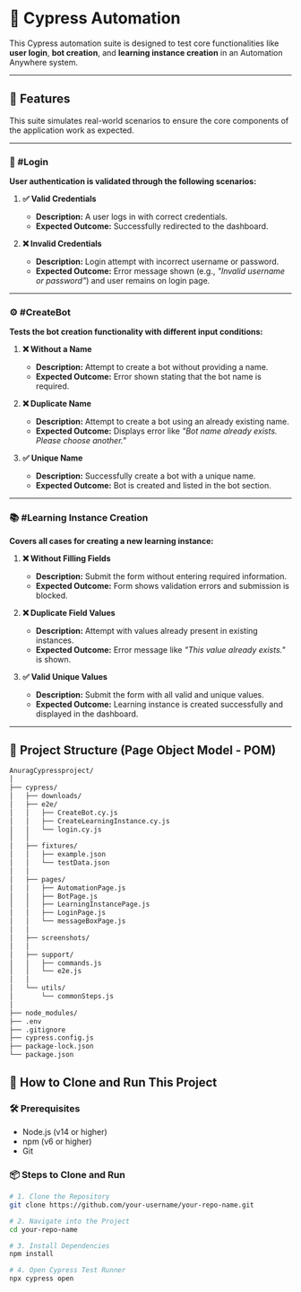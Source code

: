 # 🤖 Cypress Automation

This Cypress automation suite is designed to test core functionalities like **user login**, **bot creation**, and **learning instance creation** in an Automation Anywhere system.

---

## 🚀 Features

This suite simulates real-world scenarios to ensure the core components of the application work as expected.

---

### 🔐 #Login

**User authentication is validated through the following scenarios:**

1. **✅ Valid Credentials**
   - **Description:** A user logs in with correct credentials.
   - **Expected Outcome:** Successfully redirected to the dashboard.

2. **❌ Invalid Credentials**
   - **Description:** Login attempt with incorrect username or password.
   - **Expected Outcome:** Error message shown (e.g., *"Invalid username or password"*) and user remains on login page.

---

### ⚙️ #CreateBot

**Tests the bot creation functionality with different input conditions:**

1. **❌ Without a Name**
   - **Description:** Attempt to create a bot without providing a name.
   - **Expected Outcome:** Error shown stating that the bot name is required.

2. **❌ Duplicate Name**
   - **Description:** Attempt to create a bot using an already existing name.
   - **Expected Outcome:** Displays error like *"Bot name already exists. Please choose another."*

3. **✅ Unique Name**
   - **Description:** Successfully create a bot with a unique name.
   - **Expected Outcome:** Bot is created and listed in the bot section.

---

### 📚 #Learning Instance Creation

**Covers all cases for creating a new learning instance:**

1. **❌ Without Filling Fields**
   - **Description:** Submit the form without entering required information.
   - **Expected Outcome:** Form shows validation errors and submission is blocked.

2. **❌ Duplicate Field Values**
   - **Description:** Attempt with values already present in existing instances.
   - **Expected Outcome:** Error message like *"This value already exists."* is shown.

3. **✅ Valid Unique Values**
   - **Description:** Submit the form with all valid and unique values.
   - **Expected Outcome:** Learning instance is created successfully and displayed in the dashboard.

---

## 🧠 Project Structure (Page Object Model - POM)

```bash
AnuragCypressproject/
│
├── cypress/
│   ├── downloads/
│   ├── e2e/
│   │   ├── CreateBot.cy.js
│   │   ├── CreateLearningInstance.cy.js
│   │   └── login.cy.js
│   │
│   ├── fixtures/
│   │   ├── example.json
│   │   └── testData.json
│   │
│   ├── pages/
│   │   ├── AutomationPage.js
│   │   ├── BotPage.js
│   │   ├── LearningInstancePage.js
│   │   ├── LoginPage.js
│   │   └── messageBoxPage.js
│   │
│   ├── screenshots/
│   │
│   ├── support/
│   │   ├── commands.js
│   │   └── e2e.js
│   │
│   └── utils/
│       └── commonSteps.js
│
├── node_modules/
├── .env
├── .gitignore
├── cypress.config.js
├── package-lock.json
└── package.json
```



## 🚀 How to Clone and Run This Project

### 🛠 Prerequisites

- Node.js (v14 or higher)
- npm (v6 or higher)
- Git

### 📦 Steps to Clone and Run

```bash
# 1. Clone the Repository
git clone https://github.com/your-username/your-repo-name.git

# 2. Navigate into the Project
cd your-repo-name

# 3. Install Dependencies
npm install

# 4. Open Cypress Test Runner
npx cypress open
```
